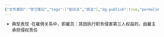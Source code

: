 ```yaml
---
{"文件类别":"学习笔记","tags":["知识点","民法"],"dg-publish":true,"permalink":"/学习笔记studyup/知识点cheese/事务辅助人/","dgPassFrontmatter":true,"created":"2024-07-30T12:09:27.543+08:00","updated":"2024-10-25T12:27:06.188+08:00"}
---
```


- 典型表现
·在雇佣关系中，即雇员：其因执行职务侵害第三人权益的，由雇主承担侵权责任